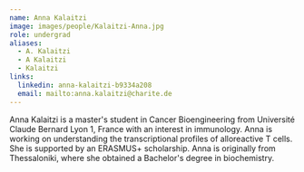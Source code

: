 ```yaml
---
name: Anna Kalaitzi
image: images/people/Kalaitzi-Anna.jpg
role: undergrad
aliases:
  - A. Kalaitzi
  - A Kalaitzi
  - Kalaitzi
links:
  linkedin: anna-kalaitzi-b9334a208
  email: mailto:anna.kalaitzi@charite.de
---
```


Anna Kalaitzi is a master's student in Cancer Bioengineering from Université Claude Bernard Lyon 1, 
France with an interest in immunology. 
Anna is working on understanding the transcriptional profiles of alloreactive T cells. 
She is supported by an ERASMUS+ scholarship. Anna is originally from Thessaloniki, 
where she obtained a Bachelor's degree in biochemistry. 
